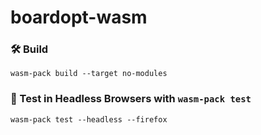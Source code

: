 # boardopt-wasm

### 🛠️ Build

```
wasm-pack build --target no-modules
```

### 🔬 Test in Headless Browsers with `wasm-pack test`

```
wasm-pack test --headless --firefox
```
